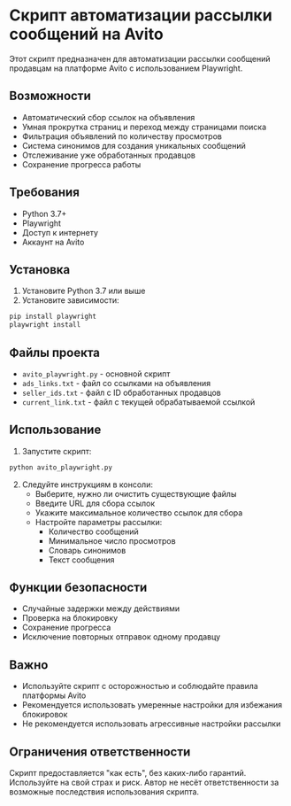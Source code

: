 # Скрипт автоматизации рассылки сообщений на Avito

Этот скрипт предназначен для автоматизации рассылки сообщений продавцам на платформе Avito с использованием Playwright.

## Возможности

- Автоматический сбор ссылок на объявления
- Умная прокрутка страниц и переход между страницами поиска
- Фильтрация объявлений по количеству просмотров
- Система синонимов для создания уникальных сообщений
- Отслеживание уже обработанных продавцов
- Сохранение прогресса работы

## Требования

- Python 3.7+
- Playwright
- Доступ к интернету
- Аккаунт на Avito

## Установка

1. Установите Python 3.7 или выше
2. Установите зависимости:
```bash
pip install playwright
playwright install
```

## Файлы проекта

- `avito_playwright.py` - основной скрипт
- `ads_links.txt` - файл со ссылками на объявления
- `seller_ids.txt` - файл с ID обработанных продавцов
- `current_link.txt` - файл с текущей обрабатываемой ссылкой

## Использование

1. Запустите скрипт:
```bash
python avito_playwright.py
```

2. Следуйте инструкциям в консоли:
   - Выберите, нужно ли очистить существующие файлы
   - Введите URL для сбора ссылок
   - Укажите максимальное количество ссылок для сбора
   - Настройте параметры рассылки:
     - Количество сообщений
     - Минимальное число просмотров
     - Словарь синонимов
     - Текст сообщения

## Функции безопасности

- Случайные задержки между действиями
- Проверка на блокировку
- Сохранение прогресса
- Исключение повторных отправок одному продавцу

## Важно

- Используйте скрипт с осторожностью и соблюдайте правила платформы Avito
- Рекомендуется использовать умеренные настройки для избежания блокировок
- Не рекомендуется использовать агрессивные настройки рассылки

## Ограничения ответственности

Скрипт предоставляется "как есть", без каких-либо гарантий. Используйте на свой страх и риск. Автор не несёт ответственности за возможные последствия использования скрипта. 